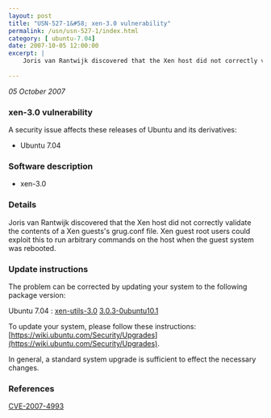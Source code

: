 ```yaml
---
layout: post
title: "USN-527-1&#58; xen-3.0 vulnerability"
permalink: /usn/usn-527-1/index.html
category: [ ubuntu-7.04]
date: 2007-10-05 12:00:00
excerpt: |
    Joris van Rantwijk discovered that the Xen host did not correctly validate the contents of a Xen guests&#39;s grug.conf file.  Xen guest root users could exploit this to run arbitrary commands on the host when the guest system was rebooted. 
    
--- 
```

 
 

*05 October 2007*

### xen-3.0 vulnerability

A security issue affects these releases of Ubuntu and its derivatives:

* Ubuntu 7.04

### Software description

* xen-3.0 

### Details

Joris van Rantwijk discovered that the Xen host did not correctly validate the contents of a Xen guests&#39;s grug.conf file. Xen guest root users could exploit this to run arbitrary commands on the host when the guest system was rebooted. 

### Update instructions

The problem can be corrected by updating your system to the following package version:

Ubuntu 7.04
 : [xen-utils-3.0](https://launchpad.net/ubuntu/+source/xen-3.0) <span> [3.0.3-0ubuntu10.1](https://launchpad.net/ubuntu/+source/xen-3.0/3.0.3-0ubuntu10.1) </span> 

To update your system, please follow these instructions: [https://wiki.ubuntu.com/Security/Upgrades](https://wiki.ubuntu.com/Security/Upgrades).

In general, a standard system upgrade is sufficient to effect the necessary changes. 

### References

 
 [CVE-2007-4993](http://people.ubuntu.com/~ubuntu-security/cve/CVE-2007-4993)
 


